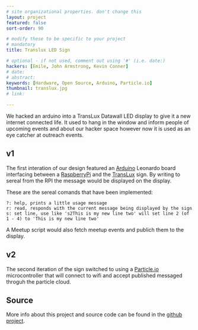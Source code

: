 ```yaml
---
# site organizational properties. don't change this
layout: project
featured: false
sort-order: 90

# modify these to be specific to your project
# mandatory
title: Translux LED Sign

# optional - if not used, comment out using '#' (i.e. date:)
hackers: [Emile, John Armstrong, Kevin Conner]
# date: 
# abstract: 
keywords: [Hardware, Open Source, Arduino, Particle.io]
thumbnail: translux.jpg
# link:

---
```


We hacked an arduino into a TransLux Datawall LED display to give it a new internet connected life. It used to hang in the window and inform people of upcoming events and about our hacker space however now it is used as an eye catcher at outreach events.

<!-- more -->

## v1

The first interation of our design featured an [Arduino](http://arduino.cc) Leonardo board interfacing between a [RaspberryPi](http://RaspberryPi.org) and the [TransLux](http://http://www.trans-lux.com/) sign. By writing to sereal from the RPI the message would be displayed on the display.

These are the sereal comands that have been implemented:
```
?: help, prints a little usage message
r: read, responds with the current message being displayed by the sign
s: set line, use like 's2This is my new line two' will set line 2 (of 1 - 4) to 'This is my new line two'
```
A Meetup script would also fetch meetup events and publich them to the display.

## v2

The second iteration of the sign switched to using a [Particle.io](http://particle.io) microcontroller that will connect to wifi and accept published messaged throguh the particle cloud.

## Source
More info about this project and source code can be found in the [github project](https://github.com/rogue-hack-lab/translux).

